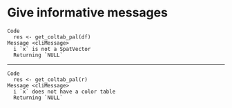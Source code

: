 # Give informative messages

    Code
      res <- get_coltab_pal(df)
    Message <cliMessage>
      i `x` is not a SpatVector
      Returning `NULL`

---

    Code
      res <- get_coltab_pal(r)
    Message <cliMessage>
      i `x` does not have a color table
      Returning `NULL`


